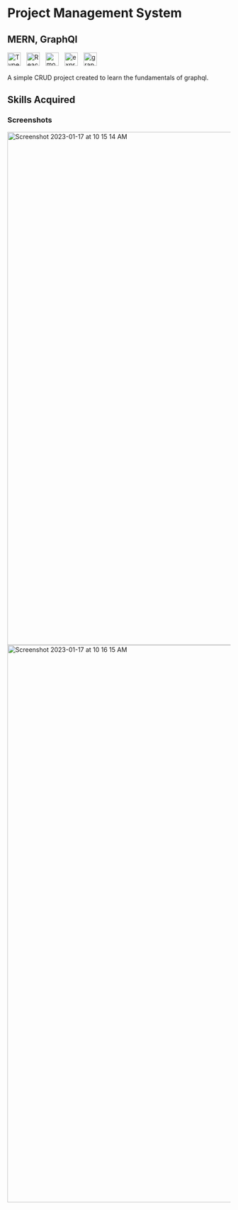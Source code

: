 # Project Management System

## MERN, GraphQl

<img align="left" alt="TypeScript" width="30px" style="padding-right:10px;" src="https://cdn.jsdelivr.net/gh/devicons/devicon/icons/typescript/typescript-plain.svg" />
<img align="left" alt="ReactJS" width="30px" style="padding-right:10px;" src="https://www.vectorlogo.zone/logos/reactjs/reactjs-icon.svg" />

<img align="left" alt="mongo" width="30px" style="padding-right:10px;" src="https://cdn.worldvectorlogo.com/logos/mongodb-icon-1.svg" />

<img align="left" alt="express" width="30px" style="padding-right:10px;" src="https://img.icons8.com/fluency/512/node-js.png" />

<img align="left" alt="graphql" width="30px" style="padding-right:10px;" src="https://www.vectorlogo.zone/logos/graphql/graphql-icon.svg" />
<br/>
<br/>

A simple CRUD project created to learn the fundamentals of graphql.

## Skills Acquired

### Screenshots

<img width="1156" alt="Screenshot 2023-01-17 at 10 15 14 AM" src="https://user-images.githubusercontent.com/76642519/212823740-7a46d5c4-eea5-4813-9e76-723bdea38bba.png">

<img width="1256" alt="Screenshot 2023-01-17 at 10 16 15 AM" src="https://user-images.githubusercontent.com/76642519/212823757-184cbf59-bfb0-4ac9-bc75-e50b70038869.png">
